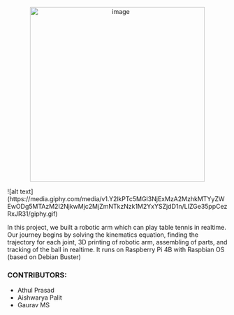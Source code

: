 <p align="center"><img width="400" alt="image" src="https://user-images.githubusercontent.com/65399796/232263434-8661806e-dd31-4248-9a15-4d49a7c4df00.png"></p>
![alt text](https://media.giphy.com/media/v1.Y2lkPTc5MGI3NjExMzA2MzhkMTYyZWEwODg5MTAzM2I2NjkwMjc2MjZmNTkzNzk1M2YxYSZjdD1n/LIZGe35ppCezRxJR31/giphy.gif)
<p>In this project, we built a robotic arm which can play table tennis in realtime. Our journey begins by solving the kinematics equation, finding the trajectory for each joint, 3D printing of robotic arm, assembling of parts, and tracking of the ball in realtime. It runs on Raspberry Pi 4B with Raspbian OS (based on Debian Buster)</p>

<h3>CONTRIBUTORS:</h3>
<ul><li>Athul Prasad</li>
<li>Aishwarya Palit</li>
<li>Gaurav MS</li>


